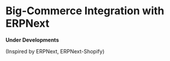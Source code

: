 # Big-Commerce Integration with ERPNext
**Under Developments**

(Inspired by ERPNext, ERPNext-Shopify)
